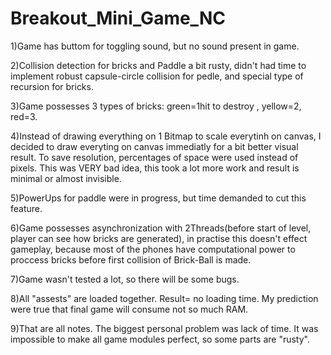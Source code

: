 # Breakout_Mini_Game_NC

1)Game has buttom for toggling sound, but no sound present in game.

2)Collision detection for bricks and Paddle a bit rusty, didn't had time to implement robust capsule-circle collision for pedle, and special type of recursion for bricks.

3)Game possesses 3 types of bricks: green=1hit to destroy ,  yellow=2, red=3.

4)Instead of drawing everything on 1 Bitmap to scale everytinh on canvas, I decided to draw everyting on canvas immediatly for a bit better visual result. To save resolution, percentages of space were used instead of pixels. This was VERY bad idea, this took a lot more work and result is minimal or almost invisible.

5)PowerUps for paddle were in progress, but time demanded to cut this feature.

6)Game possesses asynchronization with 2Threads(before start of level, player can see how bricks are generated), in practise this doesn't effect gameplay, because most of the phones have computational power to proccess bricks before first collision  of Brick-Ball is made.

7)Game wasn't tested a lot, so there will be some bugs.

8)All "assests" are loaded together. Result= no loading time. My prediction were true that final game will consume not so much RAM.

9)That are all notes. The biggest personal problem was lack of time. It was impossible to make all game modules perfect, so some parts are "rusty".
